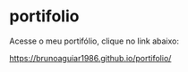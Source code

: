 # portifolio
Acesse o meu portifólio, clique no link abaixo:

https://brunoaguiar1986.github.io/portifolio/
